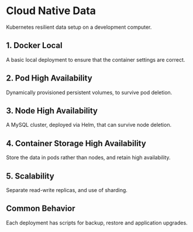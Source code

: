 # Cloud Native Data

Kubernetes resilient data setup on a development computer.

## 1. Docker Local

A basic local deployment to ensure that the container settings are correct.

## 2. Pod High Availability

Dynamically provisioned persistent volumes, to survive pod deletion.

## 3. Node High Availability

A MySQL cluster, deployed via Helm, that can survive node deletion.

## 4. Container Storage High Availability

Store the data in pods rather than nodes, and retain high availability.

## 5. Scalability

Separate read-write replicas, and use of sharding.

## Common Behavior

Each deployment has scripts for backup, restore and application upgrades.
